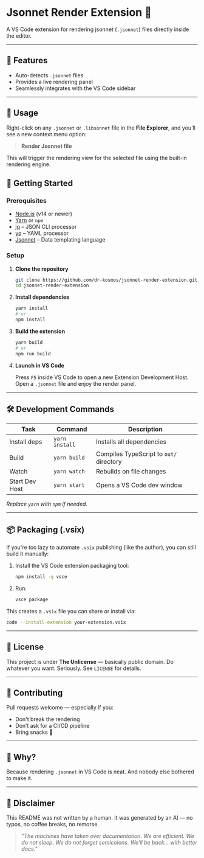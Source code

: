 # Jsonnet Render Extension 🎯

A VS Code extension for rendering jsonnet (`.jsonnet`) files directly inside the editor.

---

## 🔧 Features

* Auto-detects `.jsonnet` files
* Provides a live rendering panel
* Seamlessly integrates with the VS Code sidebar

---

## 📂 Usage

Right-click on any `.jsonnet` or `.libsonnet` file in the **File Explorer**, and you’ll see a new context menu option:

> **Render Jsonnet file**

This will trigger the rendering view for the selected file using the built-in rendering engine.

## 🚀 Getting Started

### Prerequisites

* [Node.js](https://nodejs.org) (v14 or newer)
* [Yarn](https://yarnpkg.com) or `npm`
* [jq](https://stedolan.github.io/jq/) – JSON CLI processor
* [yq](https://github.com/mikefarah/yq) – YAML processor
* [Jsonnet](https://jsonnet.org/) – Data templating language

### Setup

1. **Clone the repository**

   ```bash
   git clone https://github.com/dr-kosmos/jsonnet-render-extension.git
   cd jsonnet-render-extension
   ```

2. **Install dependencies**

   ```bash
   yarn install
   # or
   npm install
   ```

3. **Build the extension**

   ```bash
   yarn build
   # or
   npm run build
   ```

4. **Launch in VS Code**

   Press `F5` inside VS Code to open a new Extension Development Host.
   Open a `.jsonnet` file and enjoy the render panel.

---

## 🛠️ Development Commands

| Task           | Command        | Description                             |
| -------------- | -------------- | --------------------------------------- |
| Install deps   | `yarn install` | Installs all dependencies               |
| Build          | `yarn build`   | Compiles TypeScript to `out/` directory |
| Watch          | `yarn watch`   | Rebuilds on file changes                |
| Start Dev Host | `yarn start`   | Opens a VS Code dev window              |

*Replace `yarn` with `npm` if needed.*

---

## 📦 Packaging (.vsix)

If you're too lazy to automate `.vsix` publishing (like the author), you can still build it manually:

1. Install the VS Code extension packaging tool:

   ```bash
   npm install -g vsce
   ```

2. Run:

   ```bash
   vsce package
   ```

This creates a `.vsix` file you can share or install via:

```bash
code --install-extension your-extension.vsix
```

---

## 📄 License

This project is under **The Unlicense** — basically public domain.
Do whatever you want. Seriously. See `LICENSE` for details.

---

## 🤝 Contributing

Pull requests welcome — especially if you:

* Don't break the rendering
* Don’t ask for a CI/CD pipeline
* Bring snacks 🍟

---

## 🧠 Why?

Because rendering `.jsonnet` in VS Code is neat.
And nobody else bothered to make it.

---

## 🤖 Disclaimer

This README was not written by a human. It was generated by an AI — no typos, no coffee breaks, no remorse.

> *"The machines have taken over documentation. We are efficient. We do not sleep. We do not forget semicolons. We’ll be back... with better docs."*
